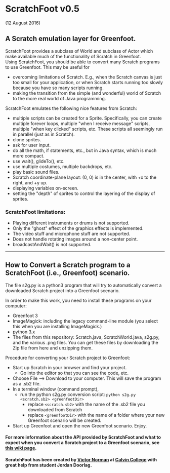 # ScratchFoot v0.5 
(12 August 2016)

## A Scratch emulation layer for Greenfoot.

ScratchFoot provides a subclass of World and subclass of Actor which make available much of the functionality of Scratch in Greenfoot.  
Using ScratchFoot, you should be able to convert many Scratch programs to use Greenfoot.  This may be useful for

* overcoming limitations of Scratch.  E.g., when the Scratch canvas is just too small for your application, or when Scratch starts 
running too slowly because you have so many scripts running.
* making the transition from the simple (and wonderful) world of Scratch to the more real world of Java programming.

ScratchFoot emulates the following nice features from Scratch:
* multiple scripts can be created for a Sprite.  Specifically, you can create multiple forever loops, multiple "when I receive message" scripts,
multiple "when key clicked" scripts, etc.  These scripts all seemingly run in parallel (just as in Scratch).
* clone sprites.
* ask for user input.
* do all the math, if statements, etc., but in Java syntax, which is much more compact.
* use wait(), glideTo(), etc.
* use multiple costumes, multiple backdrops, etc.
* play basic sound files.
* Scratch coordinate-plane layout: (0, 0) is in the center, with +x to the right, and +y up.
* displaying variables on-screen.
* setting the "depth" of sprites to control the layering of the display of sprites.

### ScratchFoot limitations: 
* Playing different instruments or drums is not supported.
* Only the "ghost" effect of the graphics effects is implemented.
* The video stuff and microphone stuff are not supported.
* Does not handle rotating images around a non-center point.
* broadcastAndWait() is not supported.

----------------------

## How to Convert a Scratch program to a ScratchFoot (i.e., Greenfoot) scenario.

The file s2g.py is a python3 program that will try to automatically convert a downloaded Scratch project into a Greenfoot scenario. 

In order to make this work, you need to install these programs on your computer:

* Greenfoot 3
* ImageMagick: including the legacy command-line module (you select this when you are installing ImageMagick.)
* python 3.x
* The files from this repository: Scratch.java, ScratchWorld.java, s2g.py, and the various .png files.  You can get these files by downloading the Zip file from here and unzipping them.

Procedure for converting your Scratch project to Greenfoot:

* Start up Scratch in your browser and find your project.  
  * Go into the editor so that you can see the code, etc.
* Choose File --> Download to your computer.  This will save the program as a .sb2 file.
* In a terminal window (command prompt), 
  * run the python s2g.py conversion script:   `python s2g.py <scratch.sb2> <greenfootDir>`
    * replace `<scratch.sb2>` with the name of the .sb2 file you downloaded from Scratch
    * replace `<greenfootDir>` with the name of a folder where your new Greenfoot scenario will be created.
* Start up Greenfoot and open the new Greenfoot scenario.  Enjoy.


#### For more information about the API provided by ScratchFoot and what to expect when you convert a Scratch project to a Greenfoot scenario, see [this wiki page](https://github.com/VictorNorman/ScratchFoot/wiki/Mapping-between-Scratch-Block-and-ScratchFoot-generated-Code).



#### ScratchFoot has been created by [Victor Norman](mailto:vtn2@calvin.edu) at [Calvin College](http://www.calvin.edu) with great help from student Jordan Doorlag.

